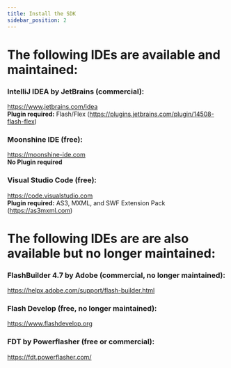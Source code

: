 ```yaml
---
title: Install the SDK
sidebar_position: 2
---
```


# The following IDEs are available and maintained:


### IntelliJ IDEA by JetBrains (commercial):  
https://www.jetbrains.com/idea  
**Plugin required:** Flash/Flex (https://plugins.jetbrains.com/plugin/14508-flash-flex)


### Moonshine IDE (free):  
https://moonshine-ide.com  
**No Plugin required**


### Visual Studio Code (free):  
https://code.visualstudio.com  
**Plugin required:** AS3, MXML, and SWF Extension Pack (https://as3mxml.com)




# The following IDEs are are also available but no longer maintained:


### FlashBuilder 4.7 by Adobe (commercial, no longer maintained):  
https://helpx.adobe.com/support/flash-builder.html


### Flash Develop (free, no longer maintained):  
https://www.flashdevelop.org


### FDT by Powerflasher (free or commercial):  
https://fdt.powerflasher.com/
